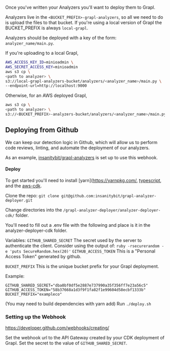 
Once you've written your Analyzers you'll want to deploy them to Grapl.

Analyzers live in the `<BUCKET_PREFIX>-grapl-analyzers`, so all we need to do
is upload the files to that bucket. If you're using a local version of Grapl the
BUCKET_PREFIX is always `local-grapl`.

Analyzers should be deployed with a key of the form:
`analyzer_name/main.py`.

If you're uploading to a local Grapl,
```bash
AWS_ACCESS_KEY_ID=minioadmin \
AWS_SECRET_ACCESS_KEY=minioadmin
aws s3 cp \
<path to analyzer> \
s3://local-grapl-analyzers-bucket/analyzers/<analyzer_name>/main.py \
--endpoint-url=http://localhost:9000
```

Otherwise, for an AWS deployed Grapl,
```bash
aws s3 cp \
<path to analyzer> \
s3://<BUCKET_PREFIX>-analyzers-bucket/analyzers/<analyzer_name>/main.py \
```

## Deploying from Github

We can keep our detection logic in Github, which will allow us to perform code reviews,
linting, and automate the deployment of our analyzers.

As an example, [insanitybit/grapl-analyzers](https://github.com/insanitybit/grapl-analyzers) is set up to use this webhook.

#### Deploy
To get started you'll need to install [yarn](https://yarnpkg.com/, [typescript](https://www.typescriptlang.org/index.html#download-links), and the [aws-cdk](https://github.com/awslabs/aws-cdk#getting-started).

Clone the repo: 
`git clone git@github.com:insanitybit/grapl-analyzer-deployer.git`

Change directories into the `/grapl-analyzer-deployer/analyzer-deployer-cdk/` folder.

You'll need to fill out a .env file with the following and place is it in the analyzer-deployer-cdk folder.

Variables:
`GITHUB_SHARED_SECRET` The secret used by the server to authenticate the client. 
                       Consider using the output of: `ruby -rsecurerandom -e 'puts SecureRandom.hex(20)'`
`GITHUB_ACCESS_TOKEN` This is a "Personal Access Token" generated by github.

`BUCKET_PREFIX` This is the unique bucket prefix for your Grapl deployment.

Example:

```
GITHUB_SHARED_SECRET="dba0bf0df5e2887e737990a35f356ff7e23a56c5"
GITHUB_ACCESS_TOKEN="58b37668a1d3f9f1fa82f1e99604d58ecbf1333b"
BUCKET_PREFIX="exampleco"
```

(You may need to build dependencies with yarn add)
Run `./deploy.sh`

### Setting up the Webhook
https://developer.github.com/webhooks/creating/

Set the webhook url to the API Gateway created by your CDK deployment of Grapl.
Set the secret to the value of `GITHUB_SHARED_SECRET`.